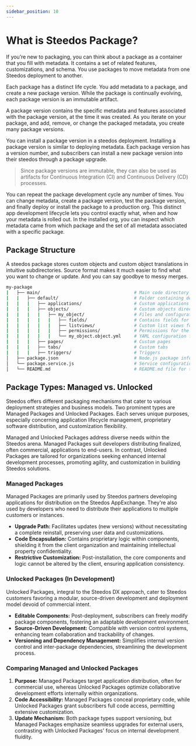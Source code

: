 ```yaml
---
sidebar_position: 10
---
```


# What is Steedos Package?

If you’re new to packaging, you can think about a package as a container that you fill with metadata. It contains a set of related features, customizations, and schema. You use packages to move metadata from one Steedos deployment to another.

Each package has a distinct life cycle. You add metadata to a package, and create a new package version. While the package is continually evolving, each package version is an immutable artifact.

A package version contains the specific metadata and features associated with the package version, at the time it was created. As you iterate on your package, and add, remove, or change the packaged metadata, you create many package versions.

You can install a package version in a steedos deployment. Installing a package version is similar to deploying metadata. Each package version has a version number, and subscribers can install a new package version into their steedos through a package upgrade.

> Since package versions are immutable, they can also be used as artifacts for Continuous Integration (CI) and Continuous Delivery (CD) processes.

You can repeat the package development cycle any number of times. You can change metadata, create a package version, test the package version, and finally deploy or install the package to a production org. This distinct app development lifecycle lets you control exactly what, when and how your metadata is rolled out. In the installed org, you can inspect which metadata came from which package and the set of all metadata associated with a specific package.



## Package Structure

A steedos package stores custom objects and custom object translations in intuitive subdirectories. Source format makes it much easier to find what you want to change or update. And you can say goodbye to messy merges.

```bash
my-package
|   ├── main/                                    # Main code directory
|   |   ├── default/                             # Folder containing default code and content
|   |   |   ├── applications/                    # Custom applications
|   |   |   ├── objects/                         # Custom objects directory, containing definitions such as fields
|   |   |   |   ├── my_object/                   # Files and configurations for an individual custom object
|   |   |   |   |   ├── fields/                  # Contains fields for the custom object
|   |   |   |   |   ├── listviews/               # Custom list views for the object
|   |   |   |   |   ├── permissions/             # Permissions for the custom object
|   |   |   |   |   └── my_object.object.yml     # YAML configuration file for the custom object
|   |   |   ├── pages/                           # Custom pages
|   |   |   ├── tabs/                            # Custom tabs
|   |   |   ├── triggers/                        # Triggers
│   ├── package.json                             # Node.js package information and dependencies
│   └── package.service.js                       # Service configuration for the package
│   └── README.md                                # README.md file for the package.
```


## Package Types: Managed vs. Unlocked

Steedos offers different packaging mechanisms that cater to various deployment strategies and business models. Two prominent types are Managed Packages and Unlocked Packages. Each serves unique purposes, especially concerning application lifecycle management, proprietary software distribution, and customization flexibility.

Managed and Unlocked Packages address diverse needs within the Steedos arena. Managed Packages suit developers distributing finalized, often commercial, applications to end-users. In contrast, Unlocked Packages are tailored for organizations seeking enhanced internal development processes, promoting agility, and customization in building Steedos solutions.

### Managed Packages

Managed Packages are primarily used by Steedos partners developing applications for distribution on the Steedos AppExchange. They're also used by developers who need to distribute their applications to multiple customers or instances.

- **Upgrade Path:** Facilitates updates (new versions) without necessitating a complete reinstall, preserving user data and customizations.
- **Code Encapsulation:** Contains proprietary logic within components, shielding it from the client organization and maintaining intellectual property confidentiality.
- **Restrictive Customization:** Post-installation, the core components and logic cannot be altered by the client, ensuring application consistency.

### Unlocked Packages (In Development)

Unlocked Packages, integral to the Steedos DX approach, cater to Steedos customers favoring a modular, source-driven development and deployment model devoid of commercial intent.

- **Editable Components:** Post-deployment, subscribers can freely modify package components, fostering an adaptable development environment.
- **Source-Driven Development:** Compatible with version control systems, enhancing team collaboration and trackability of changes.
- **Versioning and Dependency Management:** Simplifies internal version control and inter-package dependencies, streamlining the development process.

### Comparing Managed and Unlocked Packages

1. **Purpose:** Managed Packages target application distribution, often for commercial use, whereas Unlocked Packages optimize collaborative development efforts internally within organizations.
2. **Code Accessibility:** Managed Packages conceal proprietary code, while Unlocked Packages grant subscribers full code access, permitting extensive customization.
3. **Update Mechanism:** Both package types support versioning, but Managed Packages emphasize seamless upgrades for external users, contrasting with Unlocked Packages' focus on internal development fluidity.
